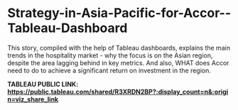 # Strategy-in-Asia-Pacific-for-Accor--Tableau-Dashboard
This story, compiled with the help of Tableau dashboards, explains the main trends in the hospitality market - why the focus is on the Asian region, 
despite the area lagging behind in key metrics. And also, WHAT does Accor need to do to achieve a significant return on investment in the region.

<strong>TABLEAU PUBLIC LINK: https://public.tableau.com/shared/R3XRDN2BP?:display_count=n&:origin=viz_share_link</strong>
